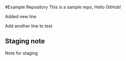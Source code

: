 #Example Repository
This is a sample repo, Hello GitHub!

Added new line

Add another line to test

## Staging note
Note for staging
